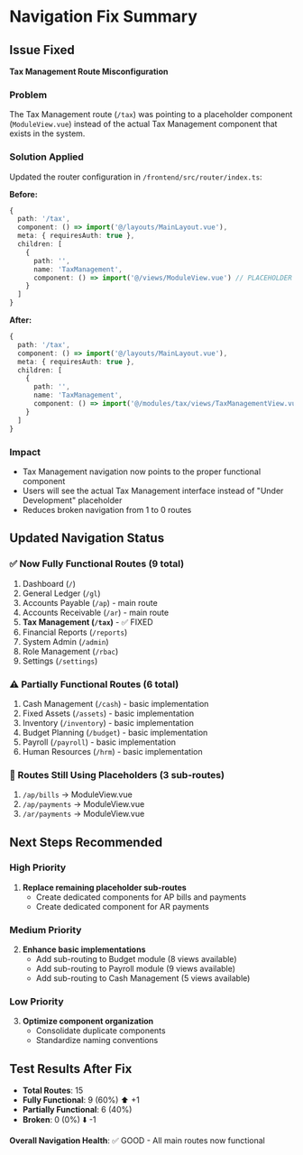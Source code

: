 # Navigation Fix Summary

## Issue Fixed
**Tax Management Route Misconfiguration**

### Problem
The Tax Management route (`/tax`) was pointing to a placeholder component (`ModuleView.vue`) instead of the actual Tax Management component that exists in the system.

### Solution Applied
Updated the router configuration in `/frontend/src/router/index.ts`:

**Before:**
```typescript
{
  path: '/tax',
  component: () => import('@/layouts/MainLayout.vue'),
  meta: { requiresAuth: true },
  children: [
    {
      path: '',
      name: 'TaxManagement',
      component: () => import('@/views/ModuleView.vue') // PLACEHOLDER
    }
  ]
}
```

**After:**
```typescript
{
  path: '/tax',
  component: () => import('@/layouts/MainLayout.vue'),
  meta: { requiresAuth: true },
  children: [
    {
      path: '',
      name: 'TaxManagement',
      component: () => import('@/modules/tax/views/TaxManagementView.vue') // ACTUAL COMPONENT
    }
  ]
}
```

### Impact
- Tax Management navigation now points to the proper functional component
- Users will see the actual Tax Management interface instead of "Under Development" placeholder
- Reduces broken navigation from 1 to 0 routes

## Updated Navigation Status

### ✅ Now Fully Functional Routes (9 total)
1. Dashboard (`/`)
2. General Ledger (`/gl`)
3. Accounts Payable (`/ap`) - main route
4. Accounts Receivable (`/ar`) - main route  
5. **Tax Management (`/tax`)** - ✅ FIXED
6. Financial Reports (`/reports`)
7. System Admin (`/admin`)
8. Role Management (`/rbac`)
9. Settings (`/settings`)

### ⚠️ Partially Functional Routes (6 total)
1. Cash Management (`/cash`) - basic implementation
2. Fixed Assets (`/assets`) - basic implementation
3. Inventory (`/inventory`) - basic implementation
4. Budget Planning (`/budget`) - basic implementation
5. Payroll (`/payroll`) - basic implementation
6. Human Resources (`/hrm`) - basic implementation

### 🔧 Routes Still Using Placeholders (3 sub-routes)
1. `/ap/bills` → ModuleView.vue
2. `/ap/payments` → ModuleView.vue
3. `/ar/payments` → ModuleView.vue

## Next Steps Recommended

### High Priority
1. **Replace remaining placeholder sub-routes**
   - Create dedicated components for AP bills and payments
   - Create dedicated component for AR payments

### Medium Priority  
2. **Enhance basic implementations**
   - Add sub-routing to Budget module (8 views available)
   - Add sub-routing to Payroll module (9 views available)
   - Add sub-routing to Cash Management (5 views available)

### Low Priority
3. **Optimize component organization**
   - Consolidate duplicate components
   - Standardize naming conventions

## Test Results After Fix
- **Total Routes**: 15
- **Fully Functional**: 9 (60%) ⬆️ +1
- **Partially Functional**: 6 (40%) 
- **Broken**: 0 (0%) ⬇️ -1

**Overall Navigation Health**: ✅ GOOD - All main routes now functional